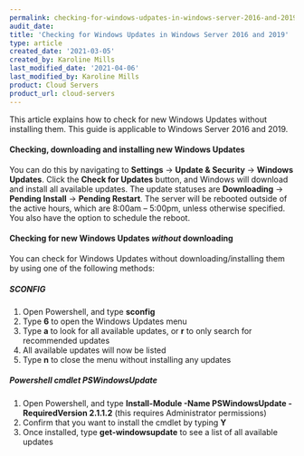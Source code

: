 ```yaml
---
permalink: checking-for-windows-udpates-in-windows-server-2016-and-2019
audit_date:
title: 'Checking for Windows Updates in Windows Server 2016 and 2019'
type: article
created_date: '2021-03-05'
created_by: Karoline Mills
last_modified_date: '2021-04-06'
last_modified_by: Karoline Mills
product: Cloud Servers
product_url: cloud-servers
---
```


This article explains how to check for new Windows Updates without installing them. This guide is applicable to Windows Server 2016 and 2019.

#### Checking, downloading and installing new Windows Updates
You can do this by navigating to **Settings** -> **Update & Security** -> **Windows Updates**. Click the **Check for Updates** button, and Windows will download and install all available updates. The update statuses are **Downloading** -> **Pending Install** -> **Pending Restart**. The server will be rebooted outside of the active hours, which are 8:00am – 5:00pm, unless otherwise specified. You also have the option to schedule the reboot.
#### Checking for new Windows Updates *without* downloading
You can check for Windows Updates without downloading/installing them by using one of the following methods:

##### SCONFIG
1.	Open Powershell, and type **sconfig**
2.	Type **6** to open the Windows Updates menu
3.	Type **a** to look for all available updates, or **r** to only search for recommended updates
4.	All available updates will now be listed
5.	Type **n** to close the menu without installing any updates
##### Powershell cmdlet PSWindowsUpdate
1.	Open Powershell, and type **Install-Module -Name PSWindowsUpdate -RequiredVersion 2.1.1.2** (this requires Administrator permissions)
2.	Confirm that you want to install the cmdlet by typing **Y**
3.	Once installed, type **get-windowsupdate** to see a list of all available updates
